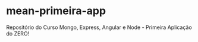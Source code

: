 # mean-primeira-app
Repositório do Curso Mongo, Express, Angular e Node - Primeira Aplicação do ZERO!
